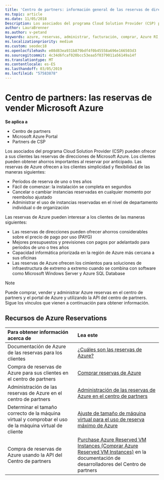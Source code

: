 ```yaml
---
title: 'Centro de partners: información general de las reservas de direcciones de Microsoft Azure | Centro de partners'
ms.topic: article
ms.date: 11/05/2018
Description: Los asociados del programa Cloud Solution Provider (CSP) pueden ofrecer a sus clientes las reservas de direcciones de Microsoft Azure.
author: LauraBrenner
ms.author: v-petand
keywords: azure, reservas, administrar, facturación, comprar, Azure RI, Azure Reserved Instances
ms.localizationpriority: medium
ms.custom: seodec18
ms.openlocfilehash: e08d83ea931b879bdf4f0b45558a696e166503d3
ms.sourcegitcommit: 4c34d6fcaf020bcc53eaa5f0379011a56149a14f
ms.translationtype: MT
ms.contentlocale: es-ES
ms.lasthandoff: 03/05/2019
ms.locfileid: "57583878"
---
```

# <a name="partner-center---sell-microsoft-azure-reservations"></a>Centro de partners: las reservas de vender Microsoft Azure

<!--Maggie, 12/7/18 - Added "Partner Center" to metadata title and H1 title as per Catherine Watson in bug #19868631-->

**Se aplica a**

- Centro de partners
- Microsoft Azure Portal
- Partners de CSP

Los asociados del programa Cloud Solution Provider (CSP) pueden ofrecer a sus clientes las reservas de direcciones de Microsoft Azure. Los clientes pueden obtener ahorros importantes al reservar por anticipado. Las reservas de Azure ofrecen a los clientes simplicidad y flexibilidad de las maneras siguientes:

- Períodos de reserva de uno o tres años
- Fácil de comenzar: la instalación se completa en segundos
- Cancelar o cambiar instancias reservadas en cualquier momento por reembolso ajustado
- Administrar el uso de instancias reservadas en el nivel de departamento individual o de organización 

Las reservas de Azure pueden interesar a los clientes de las maneras siguientes:

- Las reservas de direcciones pueden ofrecer ahorros considerables sobre el precio de pago por uso (PAYG)
- Mejores presupuestos y previsiones con pagos por adelantado para períodos de uno o tres años
- Capacidad informática priorizada en la región de Azure más cercana a sus oficinas
- Las reservas de Azure ofrecen los cimientos para soluciones de infraestructura de extremo a extremo cuando se combina con software como Microsoft Windows Server y Azure SQL Database

>[!NOTE]
> Puede comprar, vender y administrar Azure reservas en el centro de partners y el portal de Azure y utilizando la API del centro de partners. Sigue los vínculos que vienen a continuación para obtener información.

## <a name="azure-reservations-resources"></a>Recursos de Azure Reservations

|**Para obtener información acerca de**   |**Lea este**    |
|:-----------------------------|:-----------------|
| Documentación de Azure de las reservas para los clientes | [¿Cuáles son las reservas de Azure?](https://docs.microsoft.com/azure/billing/billing-save-compute-costs-reservations)
|Compra de reservas de Azure para sus clientes en el centro de partners   |[Comprar reservas de Azure](azure-reservations-buying.md)
|Administración de las reservas de Azure en el centro de partners | [Administración de las reservas de Azure en el centro de partners](azure-reservations-manage.md)
|Determinar el tamaño correcto de la máquina virtual y comprobar el uso de la máquina virtual de cliente   |[Ajuste de tamaño de máquina virtual para el uso de reserva máximo de Azure](azure-usage.md)   |
|Compra de reservas de Azure usando la API del Centro de partners | [Purchase Azure Reserved VM Instances (Comprar Azure Reserved VM Instances)](https://docs.microsoft.com/partner-center/develop/purchase-azure-reservations) en la documentación de desarrolladores del Centro de partners